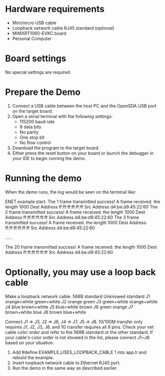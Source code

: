 Hardware requirements
===================
- Mini/micro USB cable
- Loopback network cable RJ45 standard (optional)
- MIMXRT1060-EVKC board
- Personal Computer

Board settings
============
No special settings are required.

Prepare the Demo
===============
1.  Connect a USB cable between the host PC and the OpenSDA USB port on the target board.
2.  Open a serial terminal with the following settings:
    - 115200 baud rate
    - 8 data bits
    - No parity
    - One stop bit
    - No flow control
3.  Download the program to the target board.
4.  Either press the reset button on your board or launch the debugger in your IDE to begin running the demo.

Running the demo
===============
When the demo runs, the log would be seen on the terminal like:

ENET example start.
The 1 frame transmitted success!
 A frame received. the length 1000  Dest Address ff:ff:ff:ff:ff:ff Src Address d4:be:d9:45:22:60
The 2 frame transmitted success!
 A frame received. the length 1000  Dest Address ff:ff:ff:ff:ff:ff Src Address d4:be:d9:45:22:60
The 3 frame transmitted success!
 A frame received. the length 1000  Dest Address ff:ff:ff:ff:ff:ff Src Address d4:be:d9:45:22:60

......

The 20 frame transmitted success!
 A frame received. the length 1000  Dest Address ff:ff:ff:ff:ff:ff Src Address d4:be:d9:45:22:60

Optionally, you may use a loop back cable
====================================
Make a loopback network cable:
      568B standard 	 Unknowed standard
J1    orange+white       green+white
J2    orange             green
J3    green+white        orange+white
J4    blue               brown+white
J5    blue+white         brown
J6    green              orange
J7    brown+white        blue
J8    brown              blue+white

Connect J1 => J3, J2 => J6, J4 => J7, J5 => J8. 10/100M transfer only requires J1, J2, J3, J6, and 1G transfer requires all 8 pins.
Check your net cable color order and refer to the 568B standard or the other standard. If your cable's color order is not showed in the list,
please connect J1~J8 based on your situation.

1.  Add #define EXAMPLE_USES_LOOPBACK_CABLE 1  into app.h and rebuild the example.
2.  Insert loopback network cable to Ethernet RJ45 port.
3.  Run the demo in the same way as described earlier.